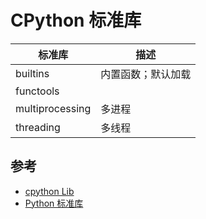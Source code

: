 # CPython 标准库

| 标准库          | 描述               |
| --------------- | ------------------ |
| builtins        | 内置函数；默认加载 |
| functools       |                    |
| multiprocessing | 多进程             |
| threading       | 多线程             |

## 参考

* [cpython Lib](https://github.com/python/cpython/tree/master/Lib)
* [Python 标准库](https://docs.python.org/zh-cn/3/library/index.html)